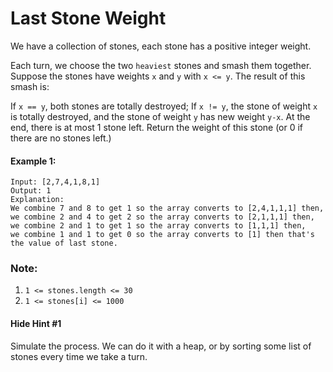 # Last Stone Weight
We have a collection of stones, each stone has a positive integer weight.

Each turn, we choose the two `heaviest` stones and smash them together.  Suppose the stones have weights `x` and `y` with `x <= y`.  The result of this smash is:

If `x == y`, both stones are totally destroyed;
If `x != y`, the stone of weight `x` is totally destroyed, and the stone of weight `y` has new weight `y-x`.
At the end, there is at most 1 stone left.  Return the weight of this stone (or 0 if there are no stones left.)


#### Example 1:
```
Input: [2,7,4,1,8,1]
Output: 1
Explanation: 
We combine 7 and 8 to get 1 so the array converts to [2,4,1,1,1] then,
we combine 2 and 4 to get 2 so the array converts to [2,1,1,1] then,
we combine 2 and 1 to get 1 so the array converts to [1,1,1] then,
we combine 1 and 1 to get 0 so the array converts to [1] then that's the value of last stone.
```

### Note:

1. `1 <= stones.length <= 30`
2. `1 <= stones[i] <= 1000`

#### Hide Hint #1  
Simulate the process. We can do it with a heap, or by sorting some list of stones every time we take a turn.
